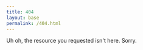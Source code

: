 ```yaml
---
title: 404
layout: base
permalink: /404.html
---
```

Uh oh, the resource you requested isn't here. Sorry.
